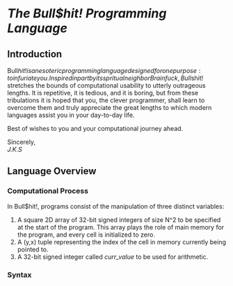 # *The Bull$hit! Programming Language*

## Introduction
Bull$hit! is an esoteric programming language designed for one purpose: to infuriate you.
Inspired in part by its spritual neighbor Brainfuck, Bull$shit! stretches the bounds of computational usability to utterly outrageous lengths. 
It is repetitive, it is tedious, and it is boring, but from these tribulations it is hoped that you, the clever programmer, shall learn to overcome them and
truly appreciate the great lengths to which modern languages assist you in your day-to-day life.

Best of wishes to you and your computational journey ahead.

Sincerely,   
*J.K.S*

## Language Overview
### Computational Process
In Bull$hit!, programs consist of the manipulation of three distinct variables:
1. A square 2D array of 32-bit signed integers of size N^2 to be specified at the start of the program. This array plays the role of main memory for the program, and every cell is initialized to zero.
2. A (y,x) tuple representing the index of the cell in memory currently being pointed to.
3. A 32-bit signed integer called *curr_value* to be used for arithmetic.




### Syntax
